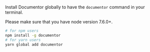 
Install Documentor globally to have the `documentor` command in your terminal.

Please make sure that you have node version 7.6.0+.

```bash
# for npm users
npm install -g documentor
# for yarn users
yarn global add documentor
```
